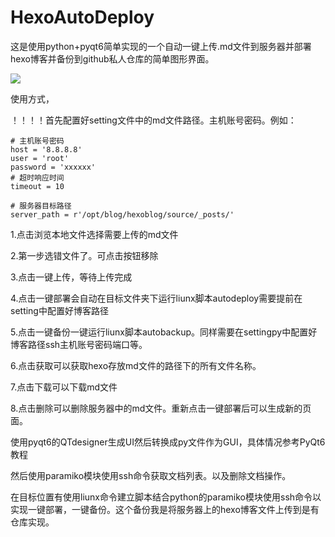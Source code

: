 # HexoAutoDeploy
这是使用python+pyqt6简单实现的一个自动一键上传.md文件到服务器并部署hexo博客并备份到github私人仓库的简单图形界面。

![](D:\pyve\HexoAutoDeploy\demo.png)

使用方式，

！！！！首先配置好setting文件中的md文件路径。主机账号密码。例如：

```
# 主机账号密码
host = '8.8.8.8'
user = 'root'
password = 'xxxxxx'
# 超时响应时间
timeout = 10

# 服务器目标路径
server_path = r'/opt/blog/hexoblog/source/_posts/'
```

1.点击浏览本地文件选择需要上传的md文件

2.第一步选错文件了。可点击按钮移除

3.点击一键上传，等待上传完成

4.点击一键部署会自动在目标文件夹下运行liunx脚本autodeploy需要提前在setting中配置好博客路径

5.点击一键备份一键运行liunx脚本autobackup。同样需要在settingpy中配置好博客路径ssh主机账号密码端口等。

6.点击获取可以获取hexo存放md文件的路径下的所有文件名称。

7.点击下载可以下载md文件

8.点击删除可以删除服务器中的md文件。重新点击一键部署后可以生成新的页面。

使用pyqt6的QTdesigner生成UI然后转换成py文件作为GUI，具体情况参考PyQt6教程

[](https://www.pythontutorial.net/pyqt/pyqt-hello-world/)

然后使用paramiko模块使用ssh命令获取文档列表。以及删除文档操作。

在目标位置有使用liunx命令建立脚本结合python的paramiko模块使用ssh命令以实现一键部署，一键备份。这个备份我是将服务器上的hexo博客文件上传到是有仓库实现。



